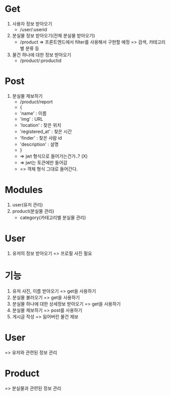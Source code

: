 # Get
1. 사용자 정보 받아오기
   * /user/:userid
2. 분실물 정보 받아오기(전체 분실물 받아오기)
   * /product
    => 프론트엔드에서 filter를 사용해서 구현할 예정
    => 검색, 카테고리별 분류 등
3. 물건 하나에 대한 정보 받아오기
    * /product/:productid

# Post
1. 분실물 제보하기
   * /product/report
   * {
   *    'name' : 이름
   *    'img' : URL
   *    'location' : 찾은 위치
   *    'registered_at' : 찾은 시간
   *    'finder' : 찾은 사람 id
   *    'description' : 설명
   * }
   * => jwt 형식으로 들어가는건가..? (X)
   * => jwt는 토큰에만 들어감
   * => 객체 형식 그대로 들어간다.

# Modules
1. user(유저 관리)
2. product(분실물 관리)
   * category(카테고리별 분실물 관리)

# User
1. 유저의 정보 받아오기
    => 프로필 사진 필요

# 기능
1. 유저 사진, 이름 받아오기 => get을 사용하기 
2. 분실물 불러오기 => get을 사용하기 
3. 분실물 하나에 대한 상세정보 받아오기 => get을 사용하기
4. 분실물 제보하기 => post를 사용하기
5. 게시글 작성 => 잃어버린 물건 제보

# User
=> 유저와 관련된 정보 관리

# Product
=> 분실물과 관련된 정보 관리